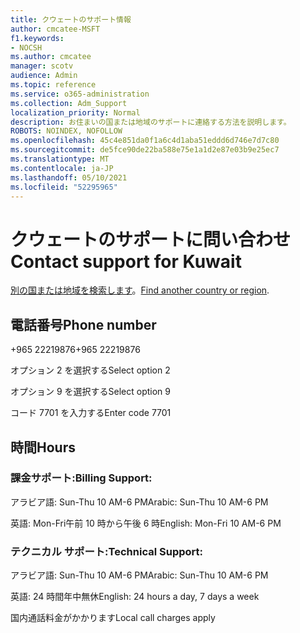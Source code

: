 ```yaml
---
title: クウェートのサポート情報
author: cmcatee-MSFT
f1.keywords:
- NOCSH
ms.author: cmcatee
manager: scotv
audience: Admin
ms.topic: reference
ms.service: o365-administration
ms.collection: Adm_Support
localization_priority: Normal
description: お住まいの国または地域のサポートに連絡する方法を説明します。
ROBOTS: NOINDEX, NOFOLLOW
ms.openlocfilehash: 45c4e851da0f1a6c4d1aba51eddd6d746e7d7c80
ms.sourcegitcommit: de5fce90de22ba588e75e1a1d2e87e03b9e25ec7
ms.translationtype: MT
ms.contentlocale: ja-JP
ms.lasthandoff: 05/10/2021
ms.locfileid: "52295965"
---
```

# <a name="contact-support-for-kuwait"></a><span data-ttu-id="3978e-103">クウェートのサポートに問い合わせ</span><span class="sxs-lookup"><span data-stu-id="3978e-103">Contact support for Kuwait</span></span>

<span data-ttu-id="3978e-104">[別の国または地域を検索します](../../business-video/get-help-support.md)。</span><span class="sxs-lookup"><span data-stu-id="3978e-104">[Find another country or region](../../business-video/get-help-support.md).</span></span>

## <a name="phone-number"></a><span data-ttu-id="3978e-105">電話番号</span><span class="sxs-lookup"><span data-stu-id="3978e-105">Phone number</span></span>
<span data-ttu-id="3978e-106">+965 22219876</span><span class="sxs-lookup"><span data-stu-id="3978e-106">+965 22219876</span></span>

<span data-ttu-id="3978e-107">オプション 2 を選択する</span><span class="sxs-lookup"><span data-stu-id="3978e-107">Select option 2</span></span>

<span data-ttu-id="3978e-108">オプション 9 を選択する</span><span class="sxs-lookup"><span data-stu-id="3978e-108">Select option 9</span></span>

<span data-ttu-id="3978e-109">コード 7701 を入力する</span><span class="sxs-lookup"><span data-stu-id="3978e-109">Enter code 7701</span></span>

## <a name="hours"></a><span data-ttu-id="3978e-110">時間</span><span class="sxs-lookup"><span data-stu-id="3978e-110">Hours</span></span>
### <a name="billing-support"></a><span data-ttu-id="3978e-111">課金サポート:</span><span class="sxs-lookup"><span data-stu-id="3978e-111">Billing Support:</span></span>

<span data-ttu-id="3978e-112">アラビア語: Sun-Thu 10 AM-6 PM</span><span class="sxs-lookup"><span data-stu-id="3978e-112">Arabic: Sun-Thu 10 AM-6 PM</span></span>

<span data-ttu-id="3978e-113">英語: Mon-Fri午前 10 時から午後 6 時</span><span class="sxs-lookup"><span data-stu-id="3978e-113">English: Mon-Fri 10 AM-6 PM</span></span>

### <a name="technical-support"></a><span data-ttu-id="3978e-114">テクニカル サポート:</span><span class="sxs-lookup"><span data-stu-id="3978e-114">Technical Support:</span></span>

<span data-ttu-id="3978e-115">アラビア語: Sun-Thu 10 AM-6 PM</span><span class="sxs-lookup"><span data-stu-id="3978e-115">Arabic: Sun-Thu 10 AM-6 PM</span></span>

<span data-ttu-id="3978e-116">英語: 24 時間年中無休</span><span class="sxs-lookup"><span data-stu-id="3978e-116">English: 24 hours a day, 7 days a week</span></span>

<span data-ttu-id="3978e-117">国内通話料金がかかります</span><span class="sxs-lookup"><span data-stu-id="3978e-117">Local call charges apply</span></span>
